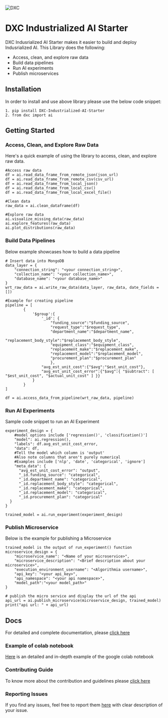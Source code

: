 ![DXC](https://github.com/dxc-technology/DXC-Industrialized-AI-Starter/blob/master/dxc%20image.png)

# DXC Industrialized AI Starter

DXC Indusrialized AI Starter makes it easier to build and deploy Indusrialized AI. This Library does the following:

- Access, clean, and explore raw data
- Build data pipelines
- Run AI experiments
- Publish microservices

## Installation

In order to install and use above library please use the below code snippet:
```
1. pip install DXC-Industrialized-AI-Starter
2. from dxc import ai
```

## Getting Started

### Access, Clean, and Explore Raw Data

Here's a quick example of using the library to access, clean, and explore raw data.

```
#Access raw data
df = ai.read_data_frame_from_remote_json(json_url)
df = ai.read_data_frame_from_remote_csv(csv_url)
df = ai.read_data_frame_from_local_json()
df = ai.read_data_frame_from_local_csv()
df = ai.read_data_frame_from_local_excel_file()

#Clean data
raw_data = ai.clean_dataframe(df)

#Explore raw data
ai.visualize_missing_data(raw_data)
ai.explore_features(raw_data)
ai.plot_distributions(raw_data)
```

### Build Data Pipelines

Below example showcases how to build a data pipeline

```
# Insert data into MongoDB
data_layer = {
    "connection_string": "<your connection_string>",
    "collection_name": "<your collection_name>",
    "database_name": "<your database_name>"
}
wrt_raw_data = ai.write_raw_data(data_layer, raw_data, date_fields = [])

#Example for creating pipeline
pipeline = [
        {
            '$group':{
                '_id': {
                    "funding_source":"$funding_source",
                    "request_type":"$request_type",
                    "department_name":"$department_name",
                    "replacement_body_style":"$replacement_body_style",
                    "equipment_class":"$equipment_class",
                    "replacement_make":"$replacement_make",
                    "replacement_model":"$replacement_model",
                    "procurement_plan":"$procurement_plan"
                    },
                "avg_est_unit_cost":{"$avg":"$est_unit_cost"},
                "avg_est_unit_cost_error":{"$avg":{ "$subtract": [ "$est_unit_cost", "$actual_unit_cost" ] }}
            }
        }
]

df = ai.access_data_from_pipeline(wrt_raw_data, pipeline)
```

### Run AI Experiments

Sample code snippet to run an AI Experiment

```
experiment_design = {
    #model options include ['regression()', 'classification()']
    "model": ai.regression(),
    "labels": df.avg_est_unit_cost_error,
    "data": df,
    #Tell the model which column is 'output'
    #Also note columns that aren't purely numerical
    #Examples include ['nlp', 'date', 'categorical', 'ignore']
    "meta_data": {
      "avg_est_unit_cost_error": "output",
      "_id.funding_source": "categorical",
      "_id.department_name": "categorical",
      "_id.replacement_body_style": "categorical",
      "_id.replacement_make": "categorical",
      "_id.replacement_model": "categorical",
      "_id.procurement_plan": "categorical"
  }
}

trained_model = ai.run_experiment(experiment_design)
```

### Publish Microservice

Below is the example for publishing a Microservice
```
trained_model is the output of run_experiment() function
microservice_design = {
    "microservice_name": "<Name of your microservice>",
    "microservice_description": "<Brief description about your microservice>",
    "execution_environment_username": "<Algorithmia username>",
    "api_key": "<your api_key>",
    "api_namespace": "<your api namespace>",   
    "model_path":"<your model_path>"
}

# publish the micro service and display the url of the api
api_url = ai.publish_microservice(microservice_design, trained_model)
print("api url: " + api_url)
```

## Docs

For detailed and complete documentation, please <a href="https://dxc-technology.github.io/DXC-Industrialized-AI-Starter/access_clean_explore/" target="_blank">click here</a>


### Example of colab notebook


<a href="https://colab.research.google.com/drive/1EV_Q09B-bppGbEehBgCvsv_JIM87T_n1" target="_blank">Here</a> is an  detailed and in-depth example of the google colab notebook 

### Contributing Guide

To know more about the contribution and guidelines please <a href="https://github.com/dxc-technology/DXC-Industrialized-AI-Starter/blob/master/CONTRIBUTING.md" target="_blank">click here</a>


### Reporting Issues
If you find any issues, feel free to report them <a href="https://github.com/dxc-technology/DXC-Industrialized-AI-Starter/issues" target="_blank">here</a> with clear description of your issue.
